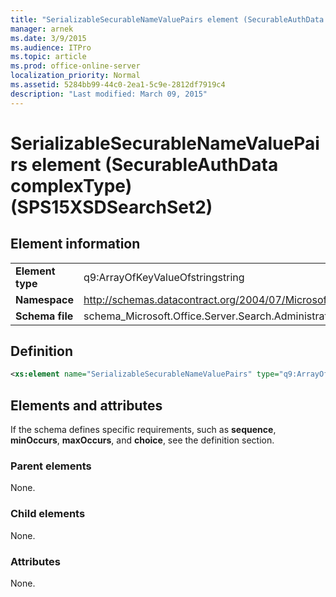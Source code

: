 ```yaml
---
title: "SerializableSecurableNameValuePairs element (SecurableAuthData complexType) (SPS15XSDSearchSet2)"
manager: arnek
ms.date: 3/9/2015
ms.audience: ITPro
ms.topic: article
ms.prod: office-online-server
localization_priority: Normal
ms.assetid: 5284bb99-44c0-2ea1-5c9e-2812df7919c4
description: "Last modified: March 09, 2015"
---
```


# SerializableSecurableNameValuePairs element (SecurableAuthData complexType) (SPS15XSDSearchSet2)

 
  
## Element information

|||
|:-----|:-----|
|**Element type** <br/> |q9:ArrayOfKeyValueOfstringstring  <br/> |
|**Namespace** <br/> |http://schemas.datacontract.org/2004/07/Microsoft.Office.Server.Search.Administration  <br/> |
|**Schema file** <br/> |schema_Microsoft.Office.Server.Search.Administration.xsd  <br/> |
   
## Definition

```XML
<xs:element name="SerializableSecurableNameValuePairs" type="q9:ArrayOfKeyValueOfstringstring" minOccurs="0"></xs:element>

```

## Elements and attributes

If the schema defines specific requirements, such as **sequence**, **minOccurs**, **maxOccurs**, and **choice**, see the definition section. 
  
### Parent elements

None.
  
### Child elements

None.
  
### Attributes

None.
  

